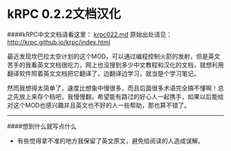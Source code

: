 # kRPC 0.2.2文档汉化
####kRPC中文文档请看这里： [krpc022.md](https://github.com/gc313/krpc_cn/blob/master/krpc022.md)
原始出处请见：<http://krpc.github.io/krpc/index.html>




最近发现坎巴拉太空计划的这个MOD，可以通过编程控制火箭的发射，但是英文苦手的我看英文文档很吃力，网上也没搜到多少中文教程和汉化的文档，就想利用翻译软件照着英文文档把它翻译了，边翻译边学习，就当是个学习笔记。

然而我想得太简单了，速度比想象中慢很多，而且后面很多术语完全搞不懂啊！总之先放上来存个档吧，我慢慢翻，希望能有路过的好心人一起携手，如果以后能给对这个MOD也感兴趣并且英文也不好的人一些帮助，那也算不错了。


---

####想到什么就写点什么

+ 有些觉得拿不准的地方我保留了英文原文，避免给阅读的人造成误解。
